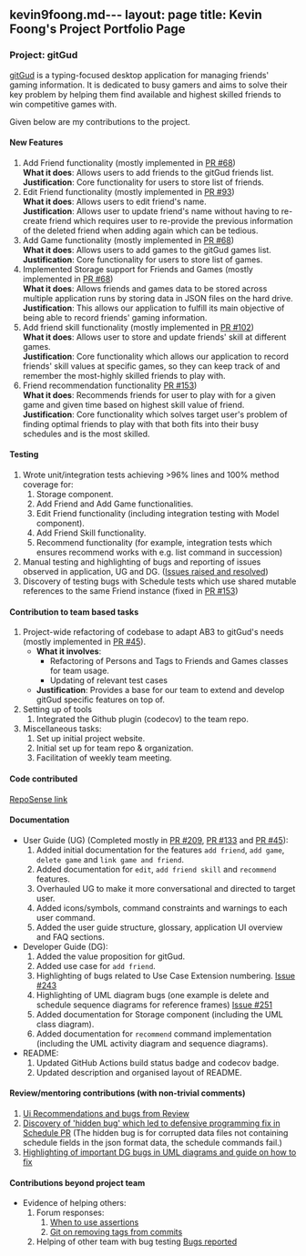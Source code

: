 kevin9foong.md---
layout: page
title: Kevin Foong's Project Portfolio Page
---

### Project: gitGud

[gitGud](https://ay2122s1-cs2103t-w13-4.github.io/tp/) is a typing-focused desktop application for managing friends' gaming information. 
It is dedicated to busy gamers and aims to solve their key problem by helping them find available and highest skilled 
friends to win competitive games with. <br>

Given below are my contributions to the project.

#### New Features
  1. Add Friend functionality (mostly implemented in [PR #68](https://github.com/AY2122S1-CS2103T-W13-4/tp/pull/69)) <br>
     **What it does**: Allows users to add friends to the gitGud friends list.<br>
     **Justification**: Core functionality for users to store list of friends.
  2. Edit Friend functionality (mostly implemented in [PR #93](https://github.com/AY2122S1-CS2103T-W13-4/tp/pull/93)) <br>
     **What it does**: Allows users to edit friend's name.<br>
     **Justification**: Allows user to update friend's name without having to re-create friend which 
     requires user to re-provide the previous information of the deleted friend when adding again which can be tedious.
  3. Add Game functionality (mostly implemented in [PR #68](https://github.com/AY2122S1-CS2103T-W13-4/tp/pull/69)) <br>
     **What it does**: Allows users to add games to the gitGud games list.<br>
     **Justification**: Core functionality for users to store list of games.
  4. Implemented Storage support for Friends and Games (mostly implemented in [PR #68](https://github.com/AY2122S1-CS2103T-W13-4/tp/pull/69)) <br>
     **What it does**: Allows friends and games data to be stored across multiple application runs by storing data in JSON files on the hard drive.
     **Justification**: This allows our application to fulfill its main objective of being able to record friends' gaming information.<br>
  5. Add friend skill functionality (mostly implemented in [PR #102](https://github.com/AY2122S1-CS2103T-W13-4/tp/pull/102)) <br>
     **What it does**: Allows user to store and update friends' skill at different games.<br>
     **Justification**: Core functionality which allows our application to record friends' skill values at specific games, so they can keep track of and remember the most-highly skilled friends to play with.
  6. Friend recommendation functionality [PR #153](https://github.com/AY2122S1-CS2103T-W13-4/tp/pull/153)) <br>
     **What it does**: Recommends friends for user to play with for a given game and given time based on highest skill value of friend.<br>
     **Justification**: Core functionality which solves target user's problem of finding optimal friends to play with that both fits into their busy schedules and 
     is the most skilled. 

#### Testing 
  1. Wrote unit/integration tests achieving >96% lines and 100% method coverage for:
     1. Storage component. 
     2. Add Friend and Add Game functionalities. 
     3. Edit Friend functionality (including integration testing with Model component). 
     4. Add Friend Skill functionality. 
     5. Recommend functionality (for example, integration tests which ensures recommend works with e.g. list command in succession)
  6. Manual testing and highlighting of bugs and reporting of issues observed in application, UG and DG. ([Issues raised and resolved](https://github.com/AY2122S1-CS2103T-W13-4/tp/issues?q=is%3Aissue+author%3Akevin9foong+is%3Aclosed))
  7. Discovery of testing bugs with Schedule tests which use shared mutable references to the same Friend instance (fixed in [PR #153](https://github.com/AY2122S1-CS2103T-W13-4/tp/pull/153/files))  

#### Contribution to team based tasks
1. Project-wide refactoring of codebase to adapt AB3 to gitGud's needs (mostly implemented in [PR #45](https://github.com/AY2122S1-CS2103T-W13-4/tp/pull/45)). <br>
    * **What it involves**:
      * Refactoring of Persons and Tags to Friends and Games classes for team usage.
      * Updating of relevant test cases
    * **Justification**: Provides a base for our team to extend and develop gitGud specific features on top of.
2. Setting up of tools 
   1. Integrated the Github plugin (codecov) to the team repo.
3. Miscellaneous tasks: 
   1. Set up initial project website.
   2. Initial set up for team repo & organization.
   3. Facilitation of weekly team meeting. 

#### Code contributed 
  [RepoSense link](https://nus-cs2103-ay2122s1.github.io/tp-dashboard/?search=kevin9foong&sort=groupTitle&sortWithin=title&since=2021-09-17&timeframe=commit&mergegroup=&groupSelect=groupByRepos&breakdown=false)

#### Documentation
  * User Guide (UG) (Completed mostly in [PR #209](https://github.com/AY2122S1-CS2103T-W13-4/tp/pull/209), [PR #133](https://github.com/AY2122S1-CS2103T-W13-4/tp/pull/133) and [PR #45](https://github.com/AY2122S1-CS2103T-W13-4/tp/pull/133)):
    1. Added initial documentation for the features `add friend`, `add game`, `delete game` and 
       `link game and friend`.
    2. Added documentation for `edit`, `add friend skill` and `recommend` features.
    3. Overhauled UG to make it more conversational and directed to target user. 
    4. Added icons/symbols, command constraints and warnings to each user command. 
    5. Added the user guide structure, glossary, application UI overview and FAQ sections.
  * Developer Guide (DG):
    1. Added the value proposition for gitGud.
    2. Added use case for `add friend`.
    3. Highlighting of bugs related to Use Case Extension numbering. [Issue #243](https://github.com/AY2122S1-CS2103T-W13-4/tp/issues/243)  
    4. Highlighting of UML diagram bugs (one example is delete and schedule sequence diagrams for reference frames) [Issue #251](https://github.com/AY2122S1-CS2103T-W13-4/tp/issues/251)
    5. Added documentation for Storage component (including the UML class diagram). 
    6. Added documentation for `recommend` command implementation (including the UML activity diagram and sequence diagrams).
  * README:
    1. Updated GitHub Actions build status badge and codecov badge. 
    2. Updated description and organised layout of README.

#### Review/mentoring contributions (with non-trivial comments)
1. [Ui Recommendations and bugs from Review](https://github.com/AY2122S1-CS2103T-W13-4/tp/pull/107)
2. [Discovery of 'hidden bug' which led to defensive programming fix in Schedule PR](https://github.com/AY2122S1-CS2103T-W13-4/tp/pull/113)
   (The hidden bug is for corrupted data files not containing schedule fields in the json format data, the schedule commands fail.)
3. [Highlighting of important DG bugs in UML diagrams and guide on how to fix](https://github.com/AY2122S1-CS2103T-W13-4/tp/pull/255)

#### Contributions beyond project team
* Evidence of helping others: 
  1. Forum responses:
     1. [When to use assertions](https://github.com/nus-cs2103-AY2122S1/forum/issues/190#issuecomment-913379752)
     2. [Git on removing tags from commits](https://github.com/nus-cs2103-AY2122S1/forum/issues/24#issuecomment-899956054)
  2. Helping of other team with bug testing
  [Bugs reported](https://docs.google.com/document/d/1nXaZGo2nbEuU-jgpz8IDph73P4WFkGlo9_yW_paeNDE/edit)
